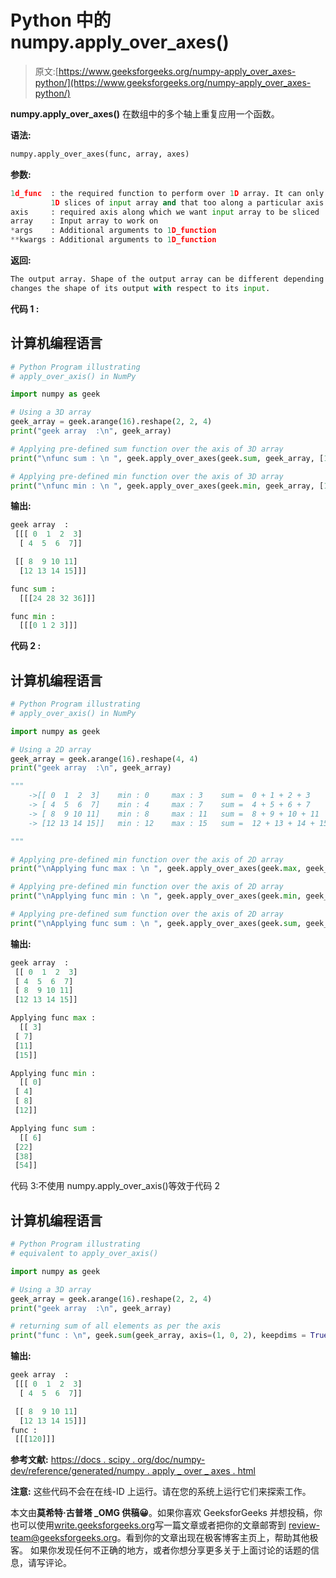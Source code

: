 # Python 中的 numpy.apply_over_axes()

> 原文:[https://www.geeksforgeeks.org/numpy-apply_over_axes-python/](https://www.geeksforgeeks.org/numpy-apply_over_axes-python/)

**numpy.apply_over_axes()** 在数组中的多个轴上重复应用一个函数。

**语法:**

```py
numpy.apply_over_axes(func, array, axes)
```

**参数:**

```py
1d_func  : the required function to perform over 1D array. It can only be applied in 
         1D slices of input array and that too along a particular axis. 
axis     : required axis along which we want input array to be sliced
array    : Input array to work on 
*args    : Additional arguments to 1D_function 
**kwargs : Additional arguments to 1D_function  
```

**返回:**

```py
The output array. Shape of the output array can be different depending on whether func 
changes the shape of its output with respect to its input.
```

**代码 1 :**

## 计算机编程语言

```py
# Python Program illustrating
# apply_over_axis() in NumPy

import numpy as geek

# Using a 3D array
geek_array = geek.arange(16).reshape(2, 2, 4)
print("geek array  :\n", geek_array)

# Applying pre-defined sum function over the axis of 3D array
print("\nfunc sum : \n ", geek.apply_over_axes(geek.sum, geek_array, [1, 1, 0]))

# Applying pre-defined min function over the axis of 3D array
print("\nfunc min : \n ", geek.apply_over_axes(geek.min, geek_array, [1, 1, 0]))
```

**输出:**

```py
geek array  :
 [[[ 0  1  2  3]
  [ 4  5  6  7]]

 [[ 8  9 10 11]
  [12 13 14 15]]]

func sum : 
  [[[24 28 32 36]]]

func min : 
  [[[0 1 2 3]]]
```

**代码 2 :**

## 计算机编程语言

```py
# Python Program illustrating
# apply_over_axis() in NumPy

import numpy as geek

# Using a 2D array
geek_array = geek.arange(16).reshape(4, 4)
print("geek array  :\n", geek_array)

"""
    ->[[ 0  1  2  3]    min : 0     max : 3    sum =  0 + 1 + 2 + 3
    -> [ 4  5  6  7]    min : 4     max : 7    sum =  4 + 5 + 6 + 7
    -> [ 8  9 10 11]    min : 8     max : 11   sum =  8 + 9 + 10 + 11
    -> [12 13 14 15]]   min : 12    max : 15   sum =  12 + 13 + 14 + 15

"""

# Applying pre-defined min function over the axis of 2D array
print("\nApplying func max : \n ", geek.apply_over_axes(geek.max, geek_array, [1, -1]))

# Applying pre-defined min function over the axis of 2D array
print("\nApplying func min : \n ", geek.apply_over_axes(geek.min, geek_array, [1, -1]))

# Applying pre-defined sum function over the axis of 2D array
print("\nApplying func sum : \n ", geek.apply_over_axes(geek.sum, geek_array, [1, -1]))
```

**输出:**

```py
geek array  :
 [[ 0  1  2  3]
 [ 4  5  6  7]
 [ 8  9 10 11]
 [12 13 14 15]]

Applying func max : 
  [[ 3]
 [ 7]
 [11]
 [15]]

Applying func min : 
  [[ 0]
 [ 4]
 [ 8]
 [12]]

Applying func sum : 
  [[ 6]
 [22]
 [38]
 [54]]
```

代码 3:不使用 numpy.apply_over_axis()等效于代码 2

## 计算机编程语言

```py
# Python Program illustrating
# equivalent to apply_over_axis()

import numpy as geek

# Using a 3D array
geek_array = geek.arange(16).reshape(2, 2, 4)
print("geek array  :\n", geek_array)

# returning sum of all elements as per the axis
print("func : \n", geek.sum(geek_array, axis=(1, 0, 2), keepdims = True))
```

**输出:**

```py
geek array  :
 [[[ 0  1  2  3]
  [ 4  5  6  7]]

 [[ 8  9 10 11]
  [12 13 14 15]]]
func : 
 [[[120]]]
```

**参考文献:**
[https://docs . scipy . org/doc/numpy-dev/reference/generated/numpy . apply _ over _ axes . html](https://docs.scipy.org/doc/numpy-dev/reference/generated/numpy.apply_over_axes.html)

**注意:**
这些代码不会在在线-ID 上运行。请在您的系统上运行它们来探索工作。

本文由**莫希特·古普塔 _OMG 供稿😀**。如果你喜欢 GeeksforGeeks 并想投稿，你也可以使用[write.geeksforgeeks.org](https://write.geeksforgeeks.org)写一篇文章或者把你的文章邮寄到 review-team@geeksforgeeks.org。看到你的文章出现在极客博客主页上，帮助其他极客。
如果你发现任何不正确的地方，或者你想分享更多关于上面讨论的话题的信息，请写评论。
